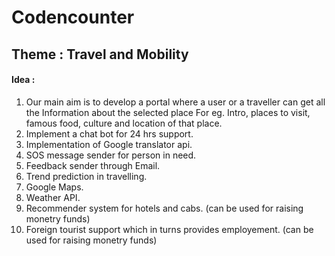 # Codencounter

## Theme : Travel and Mobility

#### Idea : 
1. Our main aim is to develop a portal where a user or a traveller can get all the Information about the selected place 
   For eg. Intro, places to visit, famous food, culture and location of that place.
2. Implement a chat bot for 24 hrs support.
3. Implementation of Google translator api.
4. SOS message sender for person in need.
5. Feedback sender through Email.
6. Trend prediction in travelling.
7. Google Maps.
8. Weather API.
9. Recommender system for hotels and cabs. (can be used for raising monetry funds)
10. Foreign tourist support which in turns provides employement. (can be used for raising monetry funds)
